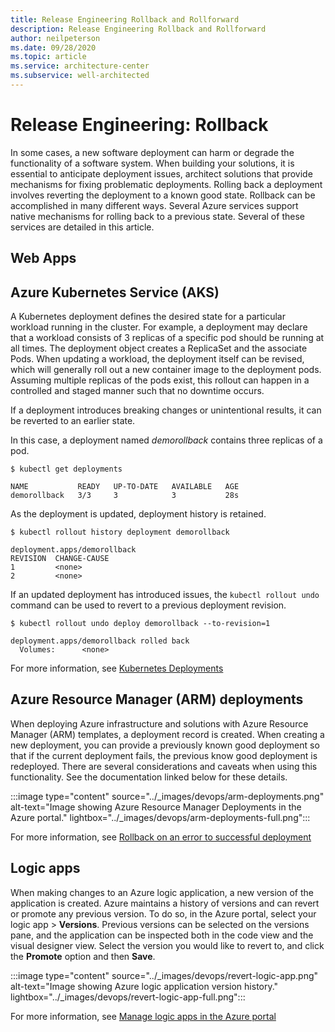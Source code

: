 ```yaml
---
title: Release Engineering Rollback and Rollforward 
description: Release Engineering Rollback and Rollforward 
author: neilpeterson
ms.date: 09/28/2020
ms.topic: article
ms.service: architecture-center
ms.subservice: well-architected
---
```


# Release Engineering: Rollback

In some cases, a new software deployment can harm or degrade the functionality of a software system. When building your solutions, it is essential to anticipate deployment issues, architect solutions that provide mechanisms for fixing problematic deployments. Rolling back a deployment involves reverting the deployment to a known good state. Rollback can be accomplished in many different ways. Several Azure services support native mechanisms for rolling back to a previous state. Several of these services are detailed in this article.

## Web Apps

## Azure Kubernetes Service (AKS)

A Kubernetes deployment defines the desired state for a particular workload running in the cluster. For example, a deployment may declare that a workload consists of 3 replicas of a specific pod should be running at all times. The deployment object creates a ReplicaSet and the associate Pods. When updating a workload, the deployment itself can be revised, which will generally roll out a new container image to the deployment pods. Assuming multiple replicas of the pods exist, this rollout can happen in a controlled and staged manner such that no downtime occurs.

If a deployment introduces breaking changes or unintentional results, it can be reverted to an earlier state.

In this case, a deployment named _demorollback_ contains three replicas of a pod.

```azurecli
$ kubectl get deployments

NAME           READY   UP-TO-DATE   AVAILABLE   AGE
demorollback   3/3     3            3           28s
```

As the deployment is updated, deployment history is retained.

```azurecli
$ kubectl rollout history deployment demorollback

deployment.apps/demorollback 
REVISION  CHANGE-CAUSE
1         <none>
2         <none>
```

If an updated deployment has introduced issues, the `kubectl rollout undo` command can be used to revert to a previous deployment revision.

```azurecli
$ kubectl rollout undo deploy demorollback --to-revision=1

deployment.apps/demorollback rolled back
  Volumes:      <none>
```

For more information, see [Kubernetes Deployments](https://kubernetes.io/docs/concepts/workloads/controllers/deployment/)

## Azure Resource Manager (ARM) deployments

When deploying Azure infrastructure and solutions with Azure Resource Manager (ARM) templates, a deployment record is created. When creating a new deployment, you can provide a previously known good deployment so that if the current deployment fails, the previous know good deployment is redeployed. There are several considerations and caveats when using this functionality. See the documentation linked below for these details.

:::image type="content" source="../_images/devops/arm-deployments.png" alt-text="Image showing Azure Resource Manager Deployments in the Azure portal." lightbox="../_images/devops/arm-deployments-full.png":::

For more information, see [Rollback on an error to successful deployment](https://docs.microsoft.com/azure/azure-resource-manager/templates/rollback-on-error)

## Logic apps

When making changes to an Azure logic application, a new version of the application is created. Azure maintains a history of versions and can revert or promote any previous version. To do so, in the Azure portal, select your logic app > **Versions**. Previous versions can be selected on the versions pane, and the application can be inspected both in the code view and the visual designer view. Select the version you would like to revert to, and click the **Promote** option and then **Save**.

:::image type="content" source="../_images/devops/revert-logic-app.png" alt-text="Image showing Azure logic application version history." lightbox="../_images/devops/revert-logic-app-full.png":::

For more information, see [Manage logic apps in the Azure portal](https://docs.microsoft.com/azure/logic-apps/manage-logic-apps-with-azure-portal)
